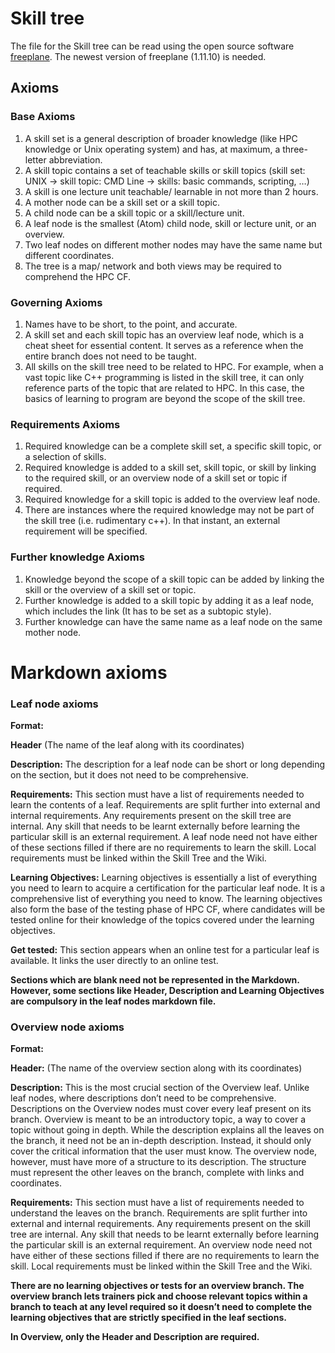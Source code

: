 # Skill tree

The file for the Skill tree  can be read using the open source software [freeplane](https://docs.freeplane.org/).
The newest version of freeplane (1.11.10) is needed.

## Axioms

### Base Axioms

1. A skill set is a general description of broader knowledge (like HPC knowledge or Unix operating system) and has, at maximum, a three-letter abbreviation.
1. A skill topic contains a set of teachable skills or skill topics (skill set: UNIX -> skill topic: CMD Line -> skills: basic commands, scripting, …)
1. A skill is one lecture unit teachable/ learnable in not more than 2 hours.
1. A mother node can be a skill set or a skill topic.
1. A child node can be a skill topic or a skill/lecture unit.
1. A leaf node is the smallest (Atom) child node, skill or lecture unit, or an overview.
1. Two leaf nodes on different mother nodes may have the same name but different coordinates.
1. The tree is a map/ network and both views may be required to comprehend the HPC CF.

### Governing Axioms

1. Names have to be short, to the point, and accurate.
1. A skill set and each skill topic has an overview leaf node, which is a cheat sheet for essential content. It serves as a reference when the entire branch does not need to be taught.
1. All skills on the skill tree need to be related to HPC. For example, when a vast topic like C++ programming is listed in the skill tree, it can only reference parts of the topic that are related to HPC. In this case, the basics of learning to program are beyond the scope of the skill tree.

### Requirements Axioms

1. Required knowledge can be a complete skill set, a specific skill topic, or a selection of skills.
1. Required knowledge is added to a skill set, skill topic, or skill by linking to the required skill, or an overview node of a skill set or topic if required.
1. Required knowledge for a skill topic is added to the overview leaf node.
1. There are instances where the required knowledge may not be part of the skill tree (i.e. rudimentary c++). In that instant, an external requirement will be specified.

### Further knowledge Axioms

1. Knowledge beyond the scope of a skill topic can be added by linking the skill or the overview of a skill set or topic.
1. Further knowledge is added to a skill topic by adding it as a leaf node, which includes the link (It has to be set as a subtopic style).
1. Further knowledge can have the same name as a leaf node on the same mother node.


##

# Markdown axioms

### Leaf node axioms

**Format:** 

**Header** (The name of the leaf along with its coordinates)

**Description:** The description for a leaf node can be short or long depending on the section, but it does not need to be comprehensive.

**Requirements:** This section must have a list of requirements needed to learn the contents of a leaf. Requirements are split further into external and internal requirements. Any requirements present on the skill tree are internal. Any skill that needs to be learnt externally before learning the particular skill is an external requirement. A leaf node need not have either of these sections filled if there are no requirements to learn the skill. Local requirements must be linked within the Skill Tree and the Wiki.

**Learning Objectives:** Learning objectives is essentially a list of everything you need to learn to acquire a certification for the particular leaf node. It is a comprehensive list of everything you need to know. The learning objectives also form the base of the testing phase of HPC CF, where candidates will be tested online for their knowledge of the topics covered under the learning objectives.

**Get tested:** This section appears when an online test for a particular leaf is available. It links the user directly to an online test. 

**Sections which are blank need not be represented in the Markdown. However, some sections like Header, Description and Learning Objectives are compulsory in the leaf nodes markdown file.**

### Overview node axioms

**Format:** 

**Header:** (The name of the overview section along with its coordinates)

**Description:** This is the most crucial section of the Overview leaf. Unlike leaf nodes, where descriptions don’t need to be comprehensive. Descriptions on the Overview nodes must cover every leaf present on its branch. Overview is meant to be an introductory topic, a way to cover a topic without going in depth. While the description explains all the leaves on the branch, it need not be an in-depth description. Instead, it should only cover the critical information that the user must know. The overview node, however, must have more of a structure to its description. The structure must represent the other leaves on the branch, complete with links and coordinates.

**Requirements:** This section must have a list of requirements needed to understand the leaves on the branch. Requirements are split further into external and internal requirements. Any requirements present on the skill tree are internal. Any skill that needs to be learnt externally before learning the particular skill is an external requirement. An overview node need not have either of these sections filled if there are no requirements to learn the skill. Local requirements must be linked within the Skill Tree and the Wiki.


**There are no learning objectives or tests for an overview branch. The overview branch lets trainers pick and choose relevant topics within a branch to teach at any level required so it doesn’t need to complete the learning objectives that are strictly specified in the leaf sections.** 

**In Overview, only the Header and Description are required.**
